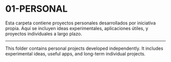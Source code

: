 # 01-PERSONAL

Esta carpeta contiene proyectos personales desarrollados por iniciativa propia. Aquí se incluyen ideas experimentales, aplicaciones útiles, y proyectos individuales a largo plazo.

---

This folder contains personal projects developed independently. It includes experimental ideas, useful apps, and long-term individual projects.
